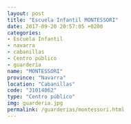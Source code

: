 ```yaml
---
layout: post
title: "Escuela Infantil MONTESSORI"
date: 2017-09-20 20:57:05 +0200
categories:
- Escuela Infantil
- navarra
- cabanillas
- Centro público
- guarderia
name: "MONTESSORI"
province: "Navarra"
location: "Cabanillas"
code: "31014062"
type: "Centro público"
img: guarderia.jpg
permalink: /guarderias/montessori.html
---
```

